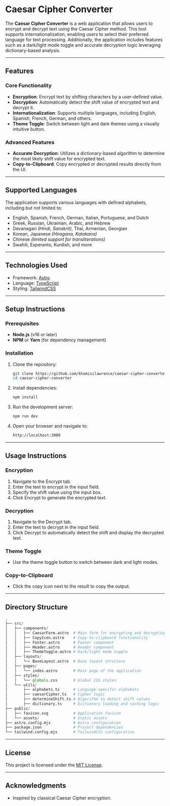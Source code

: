 # Caesar Cipher Converter

The **Caesar Cipher Converter** is a web application that allows users to encrypt and decrypt text using the Caesar Cipher method. This tool supports internationalization, enabling users to select their preferred language for text processing. Additionally, the application includes features such as a dark/light mode toggle and accurate decryption logic leveraging dictionary-based analysis.

---

## Features

### Core Functionality

- **Encryption**: Encrypt text by shifting characters by a user-defined value.
- **Decryption**: Automatically detect the shift value of encrypted text and decrypt it.
- **Internationalization**: Supports multiple languages, including English, Spanish, French, German, and others.
- **Theme Toggle**: Switch between light and dark themes using a visually intuitive button.

### Advanced Features

- **Accurate Decryption**: Utilizes a dictionary-based algorithm to determine the most likely shift value for encrypted text.
- **Copy-to-Clipboard**: Copy encrypted or decrypted results directly from the UI.

---

## Supported Languages

The application supports various languages with defined alphabets, including but not limited to:

- English, Spanish, French, German, Italian, Portuguese, and Dutch
- Greek, Russian, Ukrainian, Arabic, and Hebrew
- Devanagari _(Hindi, Sanskrit)_, Thai, Armenian, Georgian
- Korean, Japanese _(Hiragana, Katakana)_
- Chinese _(limited support for transliterations)_
- Swahili, Esperanto, Kurdish, and more

---

## Technologies Used

- Framework: [Astro](https://astro.build/)
- Language: [TypeScript](https://www.typescriptlang.org/)
- Styling: [TailwindCSS](https://tailwindcss.com/)

---

## Setup Instructions

### Prerequisites

- **Node.js** (v16 or later)
- **NPM** or **Yarn** (for dependency management)

### Installation

1. Clone the repository:

   ```bash
   git clone https://github.com/khamisilawrence/caesar-cipher-converter.git
   cd caesar-cipher-converter
   ```

2. Install dependencies:

    ```bash
    npm install
    ```

3. Run the development server:

    ```bash
    npm run dev
    ```

4. Open your browser and navigate to:

    ```bash
    http://localhost:3000
    ```

---

## Usage Instructions

### Encryption

1. Navigate to the Encrypt tab.
2. Enter the text to encrypt in the input field.
3. Specify the shift value using the input box.
4. Click Encrypt to generate the encrypted text.

### Decryption

1. Navigate to the Decrypt tab.
2. Enter the text to decrypt in the input field.
3. Click Decrypt to automatically detect the shift and display the decrypted text.

### Theme Toggle

- Use the theme toggle button to switch between dark and light modes.

### Copy-to-Clipboard

- Click the copy icon next to the result to copy the output.

---

## Directory Structure

```python
.
├── src/
│   ├── components/
│   │   ├── CaesarForm.astro  # Main form for encrypting and decrypting text
│   │   ├── CopyIcon.astro    # Copy-to-clipboard functionality
│   │   ├── Footer.astro      # Footer component
│   │   ├── Header.astro      # Header component
│   │   ├── ThemeToggle.astro # Dark/light mode toggle
│   ├── layouts/
│   │   └── BaseLayout.astro  # Base layout structure
│   ├── pages/
│   │   └── index.astro       # Main page of the application
│   ├── styles/
│   │   └── globals.css       # Global CSS styles
│   └── utils/
│       ├── alphabets.ts      # Language-specific alphabets
│       ├── caesarCipher.ts   # Cipher logic
│       ├── determineShift.ts # Algorithm to detect shift values
│       ├── dictionary.ts     # Dictionary loading and caching logic
├── public/
│   ├── favicon.svg           # Application favicon
│   └── assets/               # Static assets
├── astro.config.mjs          # Astro configuration
├── package.json              # Project dependencies
└── tailwind.config.mjs       # TailwindCSS configuration
```

---

## License

This project is licensed under the [MIT License](https://opensource.org/license/mit).

---

## Acknowledgments

- Inspired by classical Caesar Cipher encryption.
